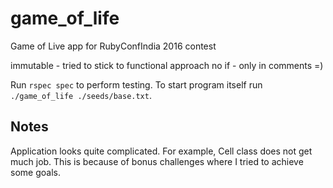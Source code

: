 # game_of_life
Game of Live app for RubyConfIndia 2016 contest

immutable - tried to stick to functional approach
no if - only in comments =)

Run `rspec spec` to perform testing.
To start program itself run `./game_of_life ./seeds/base.txt`.

## Notes
Application looks quite complicated. For example, Cell class does not get much job. This is because of bonus challenges where I tried to achieve some goals.
